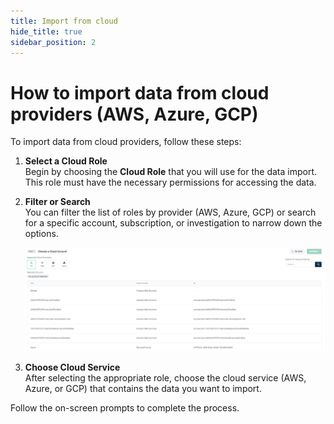 ```yaml
---
title: Import from cloud
hide_title: true
sidebar_position: 2
---
```


# How to import data from cloud providers (AWS, Azure, GCP)

To import data from cloud providers, follow these steps:

1. **Select a Cloud Role**  
   Begin by choosing the **Cloud Role** that you will use for the data import. This role must have the necessary permissions for accessing the data.

2. **Filter or Search**  
   You can filter the list of roles by provider (AWS, Azure, GCP) or search for a specific account, subscription, or investigation to narrow down the options.

   ![Importing from cloud](/img/import-cloud.png)

3. **Choose Cloud Service**  
   After selecting the appropriate role, choose the cloud service (AWS, Azure, or GCP) that contains the data you want to import.

Follow the on-screen prompts to complete the process.